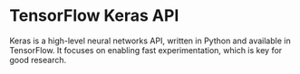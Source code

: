 # TensorFlow Keras API

Keras is a high-level neural networks API, written in Python and
available in TensorFlow. It focuses on enabling fast experimentation,
which is key for good research.
